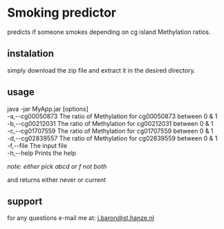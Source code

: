 # Smoking predictor 

predicts if someone smokes depending on cg island Methylation ratios.

## instalation
simply download the zip file and extract it in the desired directory.

## usage

java -jar MyApp.jar [options]  
-a,--cg00050873 <arg>   The ratio of Methylation for cg00050873 between 0 & 1  
-b,--cg00212031 <arg>   The ratio of Methylation for cg00212031 between 0 & 1  
-c,--cg01707559 <arg>   The ratio of Methylation for cg01707559 between 0 & 1  
-d,--cg02839557 <arg>   The ratio of Methylation for cg02839559 between 0 & 1  
-f,--file <arg>         The input file  
-h,--help               Prints the help  

_note: either pick abcd or f not both_

and returns either never or current

## support
for any questions e-mail me at: j.baron@st.hanze.nl
